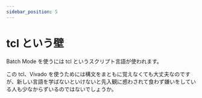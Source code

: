 ```yaml
---
sidebar_position: 5
---
```


# tcl という壁

Batch Mode を使うには tcl というスクリプト言語が使われます。

この tcl、Vivado を使うためには構文をまともに覚えなくても大丈夫なのですが、新しい言語を学ばないといけないと先入観に惑わされて食わず嫌いをしている人も少なからずいるのではないでしょうか。
